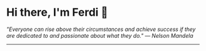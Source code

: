 <h1>Hi there, I'm Ferdi 👋</h1>

<p><em>
  "Everyone can rise above their circumstances and achieve success if they are dedicated to and passionate about what they do." — Nelson Mandela
</em></p>

---
